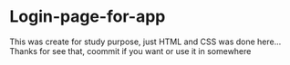 # Login-page-for-app
This was create for study purpose, just HTML and CSS was done here... 
Thanks for see that, coommit if you want or use it in somewhere 
